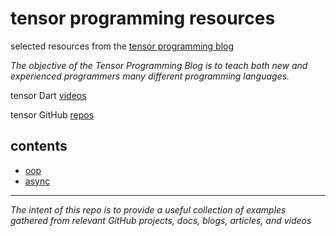 # tensor programming resources
selected resources from the [tensor programming blog](http://tensor-programming.com/)

_The objective of the Tensor Programming Blog is to teach both new and experienced programmers many different programming languages._ 
 
tensor Dart [videos](https://youtu.be/kN7X_gWcuv0)

tensor GitHub [repos](https://github.com/tensor-programming)

## contents
- [oop](concepts/oop.dart)
- [async](concepts/async.dart)


---
_The intent of this repo is to provide a useful collection of examples gathered from relevant GitHub projects, docs, blogs, articles, and videos_
